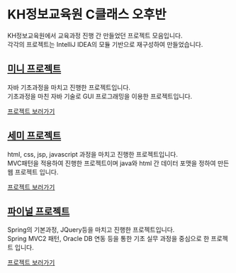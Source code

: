# KH정보교육원 C클래스 오후반
KH정보교육원에서 교육과정 진행 간 만들었던 프로젝트 모음입니다.  
각각의 프로젝트는 IntelliJ IDEA의 모듈 기반으로 재구성하여 만들었습니다.

## [미니 프로젝트](MiniProject/README.md)
자바 기초과정을 마치고 진행한 프로젝트입니다.  
기초과정을 마친 자바 기술로 GUI 프로그래밍을 이용한 프로젝트입니다.  

[프로젝트 보러가기](MiniProject)

## [세미 프로젝트](SemiProject/README.md)
html, css, jsp, javascript 과정을 마치고 진행한 프로젝트입니다.  
MVC패턴을 적용하여 진행한 프로젝트이며 java와 html 간 데이터 포맷을 정하여 만든 웹 프로젝트 입니다.

[프로젝트 보러가기](SemiProject)

## [파이널 프로젝트](FinalProject/README.md)
Spring의 기본과정, JQuery등을 마치고 진행한 프로젝트입니다.  
Spring MVC2 패턴, Oracle DB 연동 등을 통한 기초 실무 과정을 중심으로 한 프로젝트 입니다.

[프로젝트 보러가기](FinalProject)
